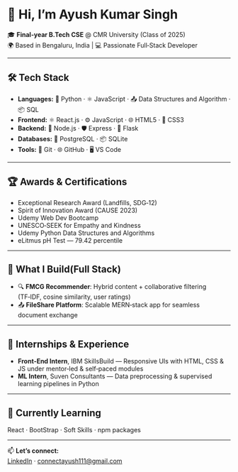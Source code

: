 # 👋 Hi, I’m Ayush Kumar Singh

🎓 **Final‑year B.Tech CSE** @ CMR University (Class of 2025)  
🌍 Based in Bengaluru, India | 💻 Passionate Full‑Stack Developer  

---

## 🛠️ Tech Stack  
- **Languages:** 🐍 Python · ⚛️ JavaScript · 📤 Data Structures and Algorithm · 📦 SQL
- **Frontend:** ⚛️ React.js · ⚙️ JavaScript · 🌐 HTML5 · 🎨 CSS3  
- **Backend:** 🚀 Node.js · 🛡️ Express · 🐍 Flask  
- **Databases:** 🐘 PostgreSQL · 📦 SQLite  
- **Tools:** 🔧 Git · 🌐 GitHub · 🖥️ VS Code 

---

## 🏆 Awards & Certifications  
- Exceptional Research Award (Landfills, SDG‑12)  
- Spirit of Innovation Award (CAUSE 2023)  
- Udemy Web Dev Bootcamp
- UNESCO‑SEEK for Empathy and Kindness
- Udemy Python Data Structures and Algorithms
- eLitmus pH Test — 79.42 percentile  

---

## 🚀 What I Build(Full Stack)
- 🔍 **FMCG Recommender**: Hybrid content + collaborative filtering (TF‑IDF, cosine similarity, user ratings)  
- 📤 **FileShare Platform**: Scalable MERN‑stack app for seamless document exchange  

---

## 💼 Internships & Experience  
- **Front‑End Intern**, IBM SkillsBuild — Responsive UIs with HTML, CSS & JS under mentor‑led & self‑paced modules  
- **ML Intern**, Suven Consultants — Data preprocessing & supervised learning pipelines in Python
  
---

## 🌱 Currently Learning  
React · BootStrap · Soft Skills · npm packages  

---

📫 **Let’s connect:**  
[LinkedIn](https://linkedin.com/in/ayushkumarsingh11) · connectayush111@gmail.com  
